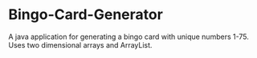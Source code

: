 # Bingo-Card-Generator
A java application for generating a bingo card with unique numbers 1-75. Uses two dimensional arrays and ArrayList. 
